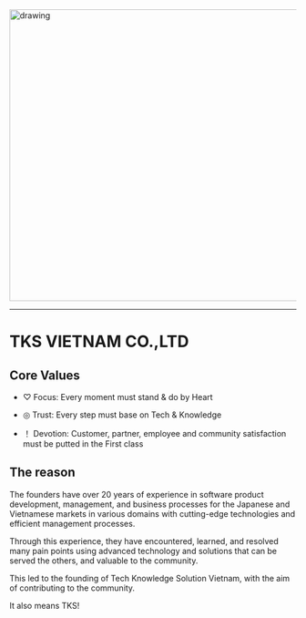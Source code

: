 <img src="https://tksvietnam.com/wp-content/uploads/2022/01/logo-1024x337.png" alt="drawing" width="512"/>

---

# TKS VIETNAM CO.,LTD

## Core Values

- ♡ Focus: Every moment must stand & do by Heart

- ◎ Trust: Every step must base on Tech & Knowledge

- ！ Devotion: Customer, partner, employee and community satisfaction must be putted in the First class

## The reason

The founders have over 20 years of experience in software product development, management, and business processes for the Japanese and Vietnamese markets in various domains with cutting-edge technologies and efficient management processes.

Through this experience, they have encountered, learned, and resolved many pain points using advanced technology and solutions that can be served the others, and valuable to the community.

This led to the founding of Tech Knowledge Solution Vietnam, with the aim of contributing to the community.

It also means TKS!
